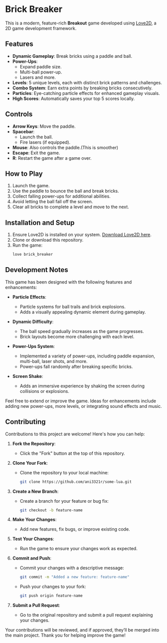 # Brick Breaker

This is a modern, feature-rich **Breakout** game developed using [Love2D](https://love2d.org/), a 2D game development framework.

## Features

- **Dynamic Gameplay**: Break bricks using a paddle and ball.
- **Power-Ups**:
  - Expand paddle size.
  - Multi-ball power-up.
  - Lasers and more.
- **Levels**: 5 unique levels, each with distinct brick patterns and challenges.
- **Combo System**: Earn extra points by breaking bricks consecutively.
- **Particles**: Eye-catching particle effects for enhanced gameplay visuals.
- **High Scores**: Automatically saves your top 5 scores locally.

## Controls

- **Arrow Keys**: Move the paddle.
- **Spacebar**: 
  - Launch the ball.
  - Fire lasers (if equipped).
- **Mouse**: Also controls the paddle.(This is smoother)
- **Escape**: Exit the game.
- **R**: Restart the game after a game over.

## How to Play

1. Launch the game.
2. Use the paddle to bounce the ball and break bricks.
3. Collect falling power-ups for additional abilities.
4. Avoid letting the ball fall off the screen.
5. Clear all bricks to complete a level and move to the next.

## Installation and Setup

1. Ensure Love2D is installed on your system. [Download Love2D here](https://love2d.org/).
2. Clone or download this repository.
3. Run the game:
   ```bash
   love brick_breaker

## Development Notes

This game has been designed with the following features and enhancements:

- **Particle Effects**: 
  - Particle systems for ball trails and brick explosions.
  - Adds a visually appealing dynamic element during gameplay.
  
- **Dynamic Difficulty**: 
  - The ball speed gradually increases as the game progresses.
  - Brick layouts become more challenging with each level.

- **Power-Ups System**:
  - Implemented a variety of power-ups, including paddle expansion, multi-ball, laser shots, and more.
  - Power-ups fall randomly after breaking specific bricks.

- **Screen Shake**:
  - Adds an immersive experience by shaking the screen during collisions or explosions.

Feel free to extend or improve the game. Ideas for enhancements include adding new power-ups, more levels, or integrating sound effects and music.

## Contributing

Contributions to this project are welcome! Here's how you can help:

1. **Fork the Repository**:
   - Click the "Fork" button at the top of this repository.

2. **Clone Your Fork**:
   - Clone the repository to your local machine:
     ```bash
     git clone https://github.com/ani3321r/some-lua.git
     ```

3. **Create a New Branch**:
   - Create a branch for your feature or bug fix:
     ```bash
     git checkout -b feature-name
     ```

4. **Make Your Changes**:
   - Add new features, fix bugs, or improve existing code.

5. **Test Your Changes**:
   - Run the game to ensure your changes work as expected.

6. **Commit and Push**:
   - Commit your changes with a descriptive message:
     ```bash
     git commit -m "Added a new feature: feature-name"
     ```
   - Push your changes to your fork:
     ```bash
     git push origin feature-name
     ```

7. **Submit a Pull Request**:
   - Go to the original repository and submit a pull request explaining your changes.

Your contributions will be reviewed, and if approved, they’ll be merged into the main project. Thank you for helping improve the game!